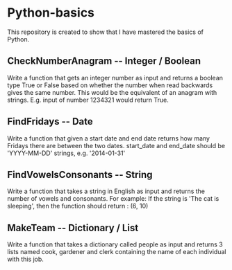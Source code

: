 # Python-basics
This repository is created to show that I have mastered the basics of Python.

## CheckNumberAnagram -- Integer / Boolean 
Write a function that gets an integer number as input and returns a boolean type True or False based on whether the number when read backwards gives the same number. This would be the equivalent of an anagram with strings.
E.g. input of number 1234321 would return True.

## FindFridays -- Date
Write a function that given a start date and end date returns how many Fridays there are between the two dates.
start_date and end_date should be 'YYYY-MM-DD' strings, e.g. '2014-01-31'

## FindVowelsConsonants -- String
Write a function that takes a string in English as input and returns the number of vowels and consonants.
For example: If the string is 'The cat is sleeping', then the function should return : (6, 10)

## MakeTeam -- Dictionary / List
Write a function that takes a dictionary called people as input and returns 3 lists named cook, gardener and clerk containing the name of each individual with this job.
